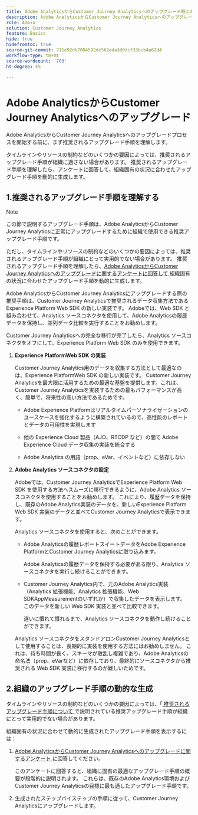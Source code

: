 ```yaml
---
title: Adobe AnalyticsからCustomer Journey Analyticsへのアップグレード時にお勧めのパス
description: Adobe AnalyticsからCustomer Journey Analyticsへのアップグレードに推奨されるパスについて説明します
role: Admin
solution: Customer Journey Analytics
feature: Basics
hide: true
hidefromtoc: true
source-git-commit: 711e92db7084592dc562eda3d0dcf33bcb4a62d4
workflow-type: tm+mt
source-wordcount: '703'
ht-degree: 4%

---
```


# Adobe AnalyticsからCustomer Journey Analyticsへのアップグレード

Adobe AnalyticsからCustomer Journey Analyticsへのアップグレードプロセスを開始する前に、まず推奨されるアップグレード手順を理解します。

タイムラインやリソースの制約などのいくつかの要因によっては、推奨されるアップグレード手順が組織に適さない場合があります。 推奨されるアップグレード手順を理解したら、アンケートに回答して、組織固有の状況に合わせたアップグレード手順を動的に生成します。

## 1.推奨されるアップグレード手順を理解する

>[!NOTE]
>
>この節で説明するアップグレード手順は、Adobe AnalyticsからCustomer Journey Analyticsに正常にアップグレードするために組織で使用できる推奨アップグレード手順です。
>
>ただし、タイムラインやリソースの制約などのいくつかの要因によっては、推奨されるアップグレード手順が組織にとって実用的でない場合があります。 推奨されるアップグレード手順を理解したら、[Adobe AnalyticsからCustomer Journey Analyticsへのアップグレードに関するアンケートに回答して ](https://gigazelle.github.io/cja-ttv/) 組織固有の状況に合わせたアップグレード手順を動的に生成します。

Adobe AnalyticsからCustomer Journey Analyticsにアップグレードする際の推奨手順は、Customer Journey Analyticsで推奨されるデータ収集方法であるExperience Platform Web SDK の新しい実装です。 Adobeでは、Web SDK と組み合わせて、Analytics ソースコネクタを使用して、Adobe Analyticsの履歴データを保持し、並列データ比較を実行することをお勧めします。

Customer Journey Analyticsへの完全な移行が完了したら、Analytics ソースコネクタをオフにして、Experience Platform Web SDK のみを使用できます。

1. **Experience PlatformWeb SDK の実装**

   Customer Journey Analytics用のデータを収集する方法として最適なのは、Experience PlatformWeb SDK の新しい実装です。 Customer Journey Analyticsを最大限に活用するための最適な基盤を提供します。これは、Customer Journey Analyticsを実装するための最もパフォーマンスが高く、簡単で、将来性の高い方法であるためです。

   * Adobe Experience Platformはリアルタイムパーソナライゼーションのユースケースを強化するように構築されているので、高性能のレポートとデータの可用性を実現します

   * 他の Experience Cloud 製品（AJO、RTCDP など）の間で Adobe Experience Cloud データ収集の実装を統合する

   * Adobe Analytics の用語（prop、eVar、イベントなど）に依存しない

1. **Adobe Analytics ソースコネクタの設定**

   Adobeでは、Customer Journey AnalyticsでExperience Platform Web SDK を使用する方法へスムーズに移行できるように、Adobe Analytics ソースコネクタを使用することをお勧めします。 これにより、履歴データを保持し、既存のAdobe Analytics実装のデータを、新しいExperience Platform Web SDK 実装のデータと並べてCustomer Journey Analyticsで表示できます。

   Analytics ソースコネクタを使用すると、次のことができます。

   * Adobe Analyticsの履歴レポートスイートデータをAdobe Experience PlatformとCustomer Journey Analyticsに取り込みます。

     Adobe Analyticsの履歴データを保持する必要がある限り、Analytics ソースコネクタを実行し続けることができます。

   * Customer Journey Analytics内で、元のAdobe Analytics実装（Analytics 拡張機能、Analytics 拡張機能、Web SDKAppMeasurementのいずれか）で収集したデータを表示します。 このデータを新しい Web SDK 実装と並べて比較できます。

     違いに慣れて慣れるまで、Analytics ソースコネクタを動作し続けることができます。<!--elaborate on what those differences are? -->

   Analytics ソースコネクタをスタンドアロンCustomer Journey Analyticsとして使用することは、長期的に実装を使用する方法にはお勧めしません。 これは、待ち時間が長く、スキーマが散乱し複雑であり、Adobe Analyticsの命名法（prop、eVarなど）に依存しており、最終的にソースコネクタから推奨される Web SDK 実装に移行するのが難しいためです。

## 2.組織のアップグレード手順の動的な生成

タイムラインやリソースの制約などのいくつかの要因によっては、「[ 推奨されるアップグレード手順について ](#1-understand-the-recommended-upgrade-steps) で説明されている推奨アップグレード手順が組織にとって実用的でない場合があります。

組織固有の状況に合わせて動的に生成されたアップグレード手順を表示するには：

1. [Adobe AnalyticsからCustomer Journey Analyticsへのアップグレードに関するアンケート ](https://gigazelle.github.io/cja-ttv/) に回答してください。

   このアンケートに回答すると、組織に固有の最適なアップグレード手順の概要が段階的に説明されます。 これらは、既存のAdobe Analytics環境およびCustomer Journey Analyticsの目標に最も適したアップグレード手順です。

1. 生成されたステップバイステップの手順に従って、Customer Journey Analyticsにアップグレードします。

<!--

Customer Journey Analytics is the next generation of analytics. It allows multi-channel data collection (both online and offline data), combined with powerful report-time processing functionality (through the definition of components and derived fields in data views). 



When upgrading from Adobe Analytics to Customer Journey Analytics, no single set of upgrade steps exist that are optimal for every organization.

Adobe recommends using the dynamically generated upgrade steps that are unique to your organization. These upgrade steps are generated after you complete an upgrade questionnaire, which helps you understand the best way for your organization to upgrade to Customer Journey Analytics. 

Generic upgrade steps are also available.

1. **Implement the Experience Platform Web SDK**

   A new implementation of the Experience Platform Web SDK provides the best foundation to get the most out of Customer Journey Analytics. 
   
   It is the most performant, straightforward, and future-proof method for implementing Customer Journey Analytics:

   * Highly performant reporting and data availability because Adobe Experience Platform is built to power real-time personalization use cases

   * Consolidate implementation for Adobe Experience Cloud data collection between other Experience Cloud products (AJO, RTCDP, and so forth)

   * Not reliant on Adobe Analytics nomenclature (prop, eVar, event, and so forth)

1. **Set up the Adobe Analytics source connector**

   The Analytics source connector is a recommended part of the piece when upgrading to Customer Journey Analytics. 

   The Analytics source connector allows you to:

   * Bring your historical Adobe Analytics report suite data into Adobe Experience Platform and Customer Journey Analytics. 
   
     You can keep the Analytics source connector running for as long as you need to retain the historical Adobe Analytics data. 
   
   * View the data collected with your original Adobe Analytics implementation (either AppMeasurement, the Analytics Extension, or the Web SDK Extension) within Customer Journey Analytics. You can compare this data side-by-side with that of your new Web SDK implementation. 
   
     You can keep the Analytics source connector running until you are familiar and comfortable with the differences. <!--elaborate on what those differences are? -->

<!--

   When you no longer need the Analytics source connector because you have enough historical data from your new implementation and you are familiar with the reporting differences in Customer Journey Analytics, you should turn off the Analytics source connector. With the Experience Platform Web SDK implementation, the Analytics source connector is not needed.  
   
   The Analytics source connector as a stand-alone implementation is not a recommended long-term method for using Customer Journey Analytics. This is because of high latency, cluttered and complex schemas, reliance on Adobe Analytics nomenclature (prop, eVar, and so forth), and difficulty in eventually moving from the source connector to the recommended Web SDK implementation. 
   
-->










